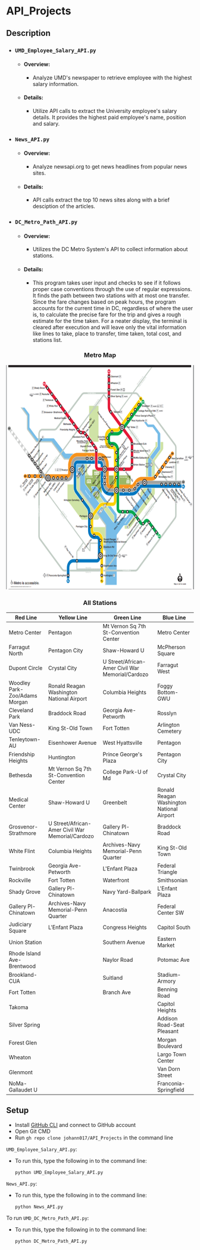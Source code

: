 # API_Projects

## Description

- ### `UMD_Employee_Salary_API.py`
  - #### Overview: 
    - Analyze UMD's newspaper to retrieve employee with the highest salary information.
  - #### Details: 
    - Utilize API calls to extract the University employee's salary details. It provides the highest paid employee's name, position and salary.

- ### `News_API.py`
  - #### Overview: 
    - Analyze newsapi.org to get news headlines from popular news sites.
  - #### Details: 
    - API calls extract the top 10 news sites along with a brief desciption of the articles.

- ### `DC_Metro_Path_API.py`
  - #### Overview: 
    - Utilizes the DC Metro System's API to collect information about stations.
  - #### Details: 
    - This program takes user input and checks to see if it follows proper case conventions through the use of regular expressions. It finds the path between two stations with at most one transfer. Since the fare changes based on peak hours, the program accounts for the current time in DC, regardless of where the user is, to calculate the precise fare for the trip and gives a rough estimate for the time taken. For a neater display, the terminal is cleared after execution and will leave only the vital information like lines to take, place to transfer, time taken, total cost, and stations list.

<h3 align="center">Metro Map</h3>
<p align="center">
   <img src="https://github.com/johann017/API_Projects/blob/9fde986c9c92d25bd5ee1111af20e23a9e1e588b/Metro_Details/Metro_Map.PNG" width = "600" height = "600"/>
</p>

<h3 align="center">All Stations</h3>

| Red Line  | Yellow Line | Green Line | Blue Line | 
| --------- | ----------- | ---------- | --------- | 
| Metro Center | Pentagon | Mt Vernon Sq 7th St-Convention Center | Metro Center |
| Farragut North | Pentagon City | Shaw-Howard U | McPherson Square |
| Dupont Circle | Crystal City | U Street/African-Amer Civil War Memorial/Cardozo | Farragut West |
| Woodley Park-Zoo/Adams Morgan | Ronald Reagan Washington National Airport | Columbia Heights| Foggy Bottom-GWU |
| Cleveland Park | Braddock Road | Georgia Ave-Petworth | Rosslyn |
| Van Ness-UDC | King St-Old Town | Fort Totten | Arlington Cemetery |
| Tenleytown-AU | Eisenhower Avenue | West Hyattsville | Pentagon |
| Friendship Heights | Huntington | Prince George's Plaza| Pentagon City |
| Bethesda | Mt Vernon Sq 7th St-Convention Center | College Park-U of Md | Crystal City |
| Medical Center | Shaw-Howard U | Greenbelt | Ronald Reagan Washington National Airport |
| Grosvenor-Strathmore | U Street/African-Amer Civil War Memorial/Cardozo | Gallery Pl-Chinatown | Braddock Road |
| White Flint | Columbia Heights | Archives-Navy Memorial-Penn Quarter | King St-Old Town |
| Twinbrook | Georgia Ave-Petworth | L'Enfant Plaza | Federal Triangle |
| Rockville | Fort Totten | Waterfront | Smithsonian |
| Shady Grove | Gallery Pl-Chinatown | Navy Yard-Ballpark | L'Enfant Plaza |
| Gallery Pl-Chinatown | Archives-Navy Memorial-Penn Quarter | Anacostia | Federal Center SW |
| Judiciary Square | L'Enfant Plaza | Congress Heights | Capitol South |
| Union Station | | Southern Avenue | Eastern Market |
| Rhode Island Ave-Brentwood | | Naylor Road | Potomac Ave |
| Brookland-CUA | | Suitland | Stadium-Armory |
| Fort Totten | | Branch Ave | Benning Road | 
| Takoma | | | Capitol Heights |
| Silver Spring | | | Addison Road-Seat Pleasant |
| Forest Glen | | | Morgan Boulevard |
| Wheaton | | | Largo Town Center |
| Glenmont | | | Van Dorn Street |
| NoMa-Gallaudet U | | | Franconia-Springfield |


## Setup
- Install [GitHub CLI](https://cli.github.com/) and connect to GitHub account
- Open Git CMD
- Run `gh repo clone johann017/API_Projects` in the command line

`UMD_Employee_Salary_API.py`:
- To run this, type the following in to the command line:
  ```
  python UMD_Employee_Salary_API.py
  ```
  
`News_API.py`:
- To run this, type the following in to the command line:
  ```
  python News_API.py
  ```

To run `UMD_DC_Metro_Path_API.py`:
- To run this, type the following in to the command line:
  ```
  python DC_Metro_Path_API.py
  ```
